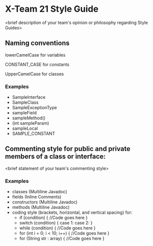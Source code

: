 # X-Team 21 Style Guide

<brief description of your team's opinion or philosophy regarding Style Guides>

## Naming conventions

lowerCamelCase for variables

CONSTANT_CASE for constants

UpperCamelCase for classes

### Examples
* SampleInterface
* SampleClass
* SampleExceptionType
* sampleField
* sampleMethod()
* (int sampleParam)
* sampleLocal
* SAMPLE_CONSTANT

## Commenting style for public and private members of a class or interface:

<brief statement of your team's commenting style>

### Examples

* classes (Multiline Javadoc)
* fields (Inline Comments)
* constructors (Multiline Javadoc)
* methods (Multiline Javadoc)
* coding style (brackets, horizontal, and vertical spacing) for:
  * if (condition) {
       //Code goes here
    }
  * switch (condition) {
       case 1:
       case 2:
    }
  * while (condition) {
       //Code goes here
    }
  * for (int i = 0; i < 10; i++) {
       //Code goes here
    }
  * for (String str : array) {
       //Code goes here
    }

